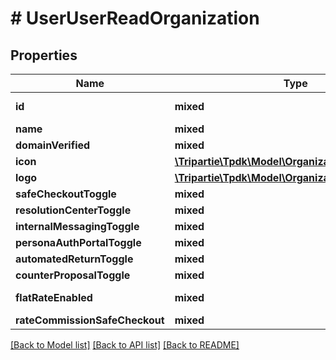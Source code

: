# # UserUserReadOrganization

## Properties

Name | Type | Description | Notes
------------ | ------------- | ------------- | -------------
**id** | **mixed** |  | [optional] [readonly]
**name** | **mixed** |  | [optional]
**domainVerified** | **mixed** |  |
**icon** | [**\Tripartie\Tpdk\Model\OrganizationUserReadIcon**](OrganizationUserReadIcon.md) |  | [optional]
**logo** | [**\Tripartie\Tpdk\Model\OrganizationUserReadIcon**](OrganizationUserReadIcon.md) |  | [optional]
**safeCheckoutToggle** | **mixed** |  |
**resolutionCenterToggle** | **mixed** |  |
**internalMessagingToggle** | **mixed** |  |
**personaAuthPortalToggle** | **mixed** |  |
**automatedReturnToggle** | **mixed** |  |
**counterProposalToggle** | **mixed** |  |
**flatRateEnabled** | **mixed** |  | [optional] [readonly]
**rateCommissionSafeCheckout** | **mixed** |  |

[[Back to Model list]](../../README.md#models) [[Back to API list]](../../README.md#endpoints) [[Back to README]](../../README.md)

